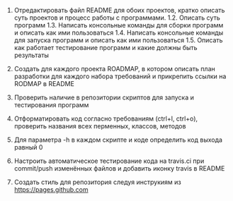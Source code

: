 1. Отредактировать файл README для обоих проектов, кратко описать суть проектов и процесс работы с программами.
 1.2. Описать суть программ
 1.3. Написать консольные команды для сборки программ и описать как ими пользоваться
 1.4. Написать консольные команды для запуска программ и описать как ими пользоваться
 1.5. Описать как работает тестирование программ и какие должны быть результаты   
    
2. Создать для каждого проекта ROADMAP, в котором описать план разработки для каждого набора требований и прикрепить ссылки на RODMAP в README
3. Проверить наличие в репозитории скриптов для запуска и тестирования программ
4. Отформатировать код согласно требованиям (ctrl+l, ctrl+o), проверить названия всех перменных, классов, методов
5. Для параметра -h в каждом скрипте и коде определить код выхода равный 0
6. Настроить автоматическое тестирование кода на travis.ci при commit/push изменённых файлов и добавить иконку travis в README
7. Создать стиль для репозитория следуя инструкиям из https://pages.github.com
